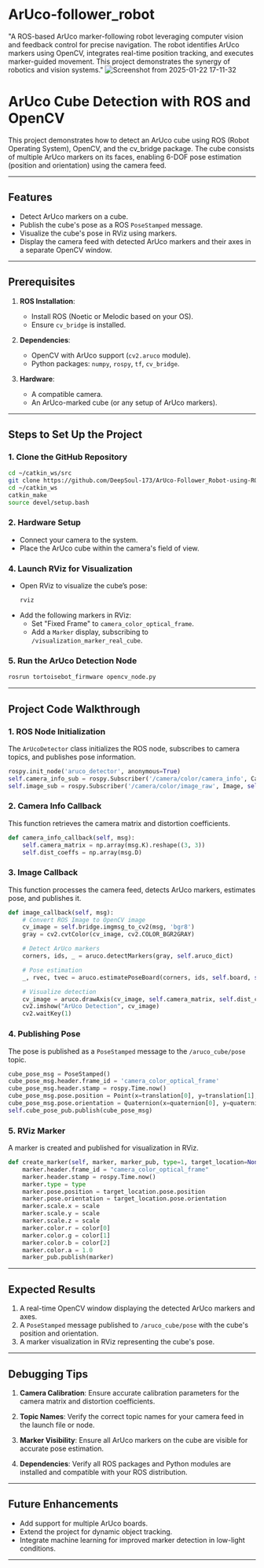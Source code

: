# ArUco-follower_robot
"A ROS-based ArUco marker-following robot leveraging computer vision and feedback control for precise navigation. The robot identifies ArUco markers using OpenCV, integrates real-time position tracking, and executes marker-guided movement. This project demonstrates the synergy of robotics and vision systems."
![Screenshot from 2025-01-22 17-11-32](https://github.com/user-attachments/assets/76017787-a6c2-41b0-83ae-0039fbe8cabd)


# ArUco Cube Detection with ROS and OpenCV

This project demonstrates how to detect an ArUco cube using ROS (Robot Operating System), OpenCV, and the cv_bridge package. The cube consists of multiple ArUco markers on its faces, enabling 6-DOF pose estimation (position and orientation) using the camera feed.

---

## Features
- Detect ArUco markers on a cube.
- Publish the cube's pose as a ROS `PoseStamped` message.
- Visualize the cube's pose in RViz using markers.
- Display the camera feed with detected ArUco markers and their axes in a separate OpenCV window.

---

## Prerequisites
1. **ROS Installation**:
   - Install ROS (Noetic or Melodic based on your OS).
   - Ensure `cv_bridge` is installed.

2. **Dependencies**:
   - OpenCV with ArUco support (`cv2.aruco` module).
   - Python packages: `numpy`, `rospy`, `tf`, `cv_bridge`.

3. **Hardware**:
   - A compatible camera.
   - An ArUco-marked cube (or any setup of ArUco markers).

---

## Steps to Set Up the Project

### 1. Clone the GitHub Repository
```bash
cd ~/catkin_ws/src
git clone https://github.com/DeepSoul-173/ArUco-Follower_Robot-using-ROS.git
cd ~/catkin_ws
catkin_make
source devel/setup.bash
```

### 2. Hardware Setup
- Connect your camera to the system.
- Place the ArUco cube within the camera's field of view.

### 4. Launch RViz for Visualization
- Open RViz to visualize the cube’s pose:
  ```bash
  rviz
  ```
- Add the following markers in RViz:
  - Set "Fixed Frame" to `camera_color_optical_frame`.
  - Add a `Marker` display, subscribing to `/visualization_marker_real_cube`.

### 5. Run the ArUco Detection Node
```bash
rosrun tortoisebot_firmware opencv_node.py
```

---

## Project Code Walkthrough

### 1. ROS Node Initialization
The `ArUcoDetector` class initializes the ROS node, subscribes to camera topics, and publishes pose information.
```python
rospy.init_node('aruco_detector', anonymous=True)
self.camera_info_sub = rospy.Subscriber('/camera/color/camera_info', CameraInfo, self.camera_info_callback)
self.image_sub = rospy.Subscriber('/camera/color/image_raw', Image, self.image_callback)
```

### 2. Camera Info Callback
This function retrieves the camera matrix and distortion coefficients.
```python
def camera_info_callback(self, msg):
    self.camera_matrix = np.array(msg.K).reshape((3, 3))
    self.dist_coeffs = np.array(msg.D)
```

### 3. Image Callback
This function processes the camera feed, detects ArUco markers, estimates pose, and publishes it.
```python
def image_callback(self, msg):
    # Convert ROS Image to OpenCV image
    cv_image = self.bridge.imgmsg_to_cv2(msg, 'bgr8')
    gray = cv2.cvtColor(cv_image, cv2.COLOR_BGR2GRAY)

    # Detect ArUco markers
    corners, ids, _ = aruco.detectMarkers(gray, self.aruco_dict)

    # Pose estimation
    _, rvec, tvec = aruco.estimatePoseBoard(corners, ids, self.board, self.camera_matrix, self.dist_coeffs, np.empty(1), np.empty(1))

    # Visualize detection
    cv_image = aruco.drawAxis(cv_image, self.camera_matrix, self.dist_coeffs, rvec, tvec, self.marker_size)
    cv2.imshow("ArUco Detection", cv_image)
    cv2.waitKey(1)
```

### 4. Publishing Pose
The pose is published as a `PoseStamped` message to the `/aruco_cube/pose` topic.
```python
cube_pose_msg = PoseStamped()
cube_pose_msg.header.frame_id = 'camera_color_optical_frame'
cube_pose_msg.header.stamp = rospy.Time.now()
cube_pose_msg.pose.position = Point(x=translation[0], y=translation[1], z=translation[2])
cube_pose_msg.pose.orientation = Quaternion(x=quaternion[0], y=quaternion[1], z=quaternion[2], w=quaternion[3])
self.cube_pose_pub.publish(cube_pose_msg)
```

### 5. RViz Marker
A marker is created and published for visualization in RViz.
```python
def create_marker(self, marker, marker_pub, type=1, target_location=None, color=None, scale=None):
    marker.header.frame_id = "camera_color_optical_frame"
    marker.header.stamp = rospy.Time.now()
    marker.type = type
    marker.pose.position = target_location.pose.position
    marker.pose.orientation = target_location.pose.orientation
    marker.scale.x = scale
    marker.scale.y = scale
    marker.scale.z = scale
    marker.color.r = color[0]
    marker.color.g = color[1]
    marker.color.b = color[2]
    marker.color.a = 1.0
    marker_pub.publish(marker)
```

---

## Expected Results
1. A real-time OpenCV window displaying the detected ArUco markers and axes.
2. A `PoseStamped` message published to `/aruco_cube/pose` with the cube's position and orientation.
3. A marker visualization in RViz representing the cube's pose.

---

## Debugging Tips
1. **Camera Calibration**:
   Ensure accurate calibration parameters for the camera matrix and distortion coefficients.

2. **Topic Names**:
   Verify the correct topic names for your camera feed in the launch file or node.

3. **Marker Visibility**:
   Ensure all ArUco markers on the cube are visible for accurate pose estimation.

4. **Dependencies**:
   Verify all ROS packages and Python modules are installed and compatible with your ROS distribution.

---

## Future Enhancements
- Add support for multiple ArUco boards.
- Extend the project for dynamic object tracking.
- Integrate machine learning for improved marker detection in low-light conditions.

---



